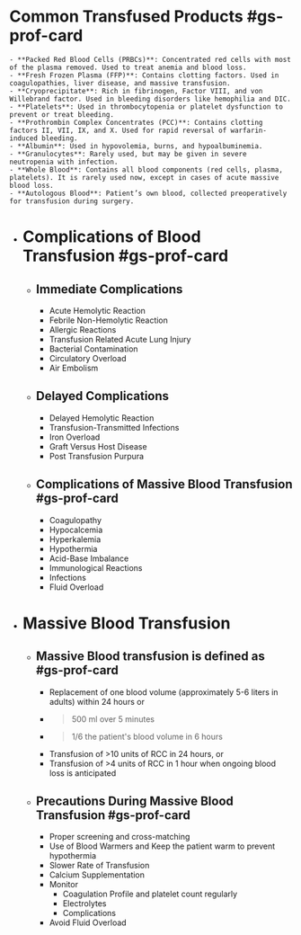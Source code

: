 # Common Transfused Products #gs-prof-card
	- **Packed Red Blood Cells (PRBCs)**: Concentrated red cells with most of the plasma removed. Used to treat anemia and blood loss.
	- **Fresh Frozen Plasma (FFP)**: Contains clotting factors. Used in coagulopathies, liver disease, and massive transfusion.
	- **Cryoprecipitate**: Rich in fibrinogen, Factor VIII, and von Willebrand factor. Used in bleeding disorders like hemophilia and DIC.
	- **Platelets**: Used in thrombocytopenia or platelet dysfunction to prevent or treat bleeding.
	- **Prothrombin Complex Concentrates (PCC)**: Contains clotting factors II, VII, IX, and X. Used for rapid reversal of warfarin-induced bleeding.
	- **Albumin**: Used in hypovolemia, burns, and hypoalbuminemia.
	- **Granulocytes**: Rarely used, but may be given in severe neutropenia with infection.
	- **Whole Blood**: Contains all blood components (red cells, plasma, platelets). It is rarely used now, except in cases of acute massive blood loss.
	- **Autologous Blood**: Patient’s own blood, collected preoperatively for transfusion during surgery.
- # Complications of Blood Transfusion #gs-prof-card
	- ## Immediate Complications
		- Acute Hemolytic Reaction
		- Febrile Non-Hemolytic Reaction
		- Allergic Reactions
		- Transfusion Related Acute Lung Injury
		- Bacterial Contamination
		- Circulatory Overload
		- Air Embolism
	- ## Delayed Complications
		- Delayed Hemolytic Reaction
		- Transfusion-Transmitted Infections
		- Iron Overload
		- Graft Versus Host Disease
		- Post Transfusion Purpura
	- ## Complications of Massive Blood Transfusion #gs-prof-card
		- Coagulopathy
		- Hypocalcemia
		- Hyperkalemia
		- Hypothermia
		- Acid-Base Imbalance
		- Immunological Reactions
		- Infections
		- Fluid Overload
- # Massive Blood Transfusion
	- ## Massive Blood transfusion is defined as #gs-prof-card
		- Replacement of one blood volume (approximately 5-6 liters in adults) within 24 hours or
		- >500 ml over 5 minutes
		- > 1/6 the patient's blood volume in 6 hours
		- Transfusion of >10 units of RCC in 24 hours, or
		- Transfusion of >4 units of RCC in 1 hour when ongoing blood loss is anticipated
	- ## Precautions During Massive Blood Transfusion #gs-prof-card
		- Proper screening and cross-matching
		- Use of Blood Warmers and Keep the patient warm to prevent hypothermia
		- Slower Rate of Transfusion
		- Calcium Supplementation
		- Monitor
			- Coagulation Profile and platelet count regularly
			- Electrolytes
			- Complications
		- Avoid Fluid Overload